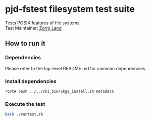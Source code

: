 # pjd-fstest filesystem test suite
Tests POSIX features of file systems. \
Test Maintainer: [Zorro Lang](mailto:zlang@redhat.com)

## How to run it

### Dependencies
Please refer to the top-level README.md for common dependencies.

### Install dependencies
```bash
root# bash ../../cki_bin/pkgs_install.sh metadata
```

### Execute the test
```bash
bash ./runtest.sh
```
